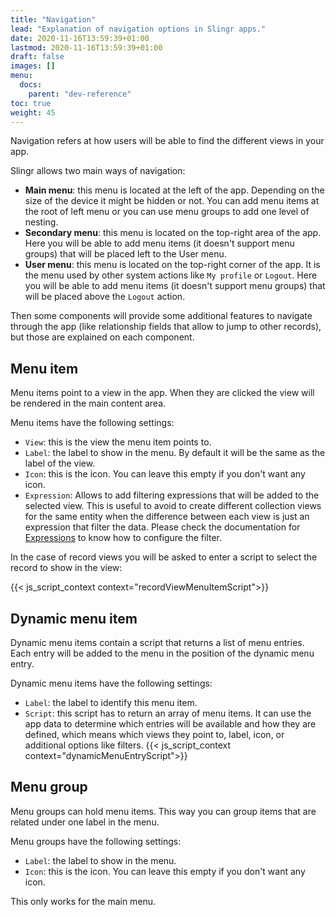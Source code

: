 ```yaml
---
title: "Navigation"
lead: "Explanation of navigation options in Slingr apps."
date: 2020-11-16T13:59:39+01:00
lastmod: 2020-11-16T13:59:39+01:00
draft: false
images: []
menu:
  docs:
    parent: "dev-reference"
toc: true
weight: 45
---
```


Navigation refers at how users will be able to find the different views in your
app.

Slingr allows two main ways of navigation:

- **Main menu**: this menu is located at the left of the app. Depending on the size of
  the device it might be hidden or not. You can add menu items at the root of left
  menu or you can use menu groups to add one level of nesting.
- **Secondary menu**: this menu is located on the top-right area of the app. Here you will be able to
  add menu items (it doesn't support menu groups) that will be placed left to the User menu.
- **User menu**: this menu is located on the top-right corner of the app. It is the menu
    used by other system actions like `My profile` or `Logout`. Here you will be able to
    add menu items (it doesn't support menu groups) that will be placed above the `Logout`
    action.

Then some components will provide some additional features to navigate through the
app (like relationship fields that allow to jump to other records), but those are
explained on each component.

## Menu item

Menu items point to a view in the app. When they are clicked the view will be rendered
in the main content area.

Menu items have the following settings:

- `View`: this is the view the menu item points to.
- `Label`: the label to show in the menu. By default it will be the same as the label
  of the view.
- `Icon`: this is the icon. You can leave this empty if you don't want any icon.
- `Expression`: Allows to add filtering expressions that will be added to the selected
  view. This is useful to avoid to create different collection views for the same entity
  when the difference between each view is just an expression that filter the data. Please
  check the documentation for [Expressions]({{site.baseurl}}/app-development-metadata-management-metadata-common-tools-expressions.html)
  to know how to configure the filter.

In the case of record views you will be asked to enter a script to select the record
to show in the view:

{{< js_script_context context="recordViewMenuItemScript">}}

## Dynamic menu item

Dynamic menu items contain a script that returns a list of menu entries. Each entry will be added to
the menu in the position of the dynamic menu entry.

Dynamic menu items have the following settings:

- `Label`: the label to identify this menu item.
- `Script`: this script has to return an array of menu items. It can use the app data to determine
  which entries will be available and how they are defined, which means which views they point to, label, icon,
  or additional options like filters.
  {{< js_script_context context="dynamicMenuEntryScript">}}


## Menu group

Menu groups can hold menu items. This way you can group items that are related under one
label in the menu.

Menu groups have the following settings:

- `Label`: the label to show in the menu.
- `Icon`: this is the icon. You can leave this empty if you don't want any icon.

This only works for the main menu. 


